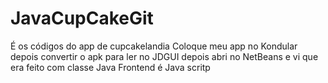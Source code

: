 # JavaCupCakeGit
É os códigos do app de cupcakelandia
Coloque meu app no Kondular
depois convertir o apk para ler no JDGUI
depois abri no NetBeans e vi que era feito com classe Java
Frontend é Java scritp

